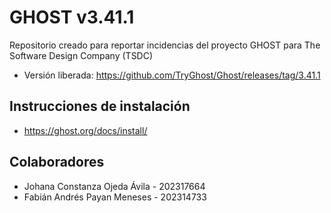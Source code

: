 # GHOST v3.41.1
Repositorio creado para reportar incidencias del proyecto GHOST para The Software Design Company (TSDC)

* Versión liberada: https://github.com/TryGhost/Ghost/releases/tag/3.41.1


## Instrucciones de instalación

* https://ghost.org/docs/install/


## Colaboradores

* Johana Constanza Ojeda Ávila - 202317664
* Fabián Andrés Payan Meneses - 202314733
